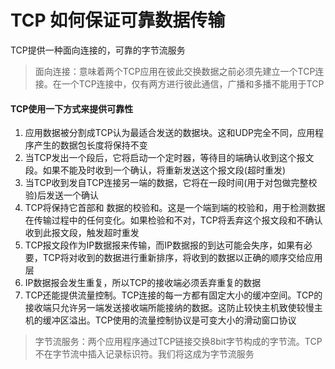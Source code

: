 # TCP 如何保证可靠数据传输
TCP提供一种面向连接的，可靠的字节流服务  
> 面向连接：意味着两个TCP应用在彼此交换数据之前必须先建立一个TCP连接。在一个TCP连接中，仅有两方进行彼此通信，广播和多播不能用于TCP  

#### TCP使用一下方式来提供可靠性  
1. 应用数据被分割成TCP认为最适合发送的数据块。这和UDP完全不同，应用程序产生的数据包长度将保持不变  
2. 当TCP发出一个段后，它将启动一个定时器，等待目的端确认收到这个报文段。如果不能及时收到一个确认，将重新发送这个报文段(超时重发)  
3. 当TCP收到发自TCP连接另一端的数据，它将在一段时间(用于对包做完整校验)后发送一个确认  
4. TCP将保持它首部和 数据的校验和。这是一个端到端的校验和，用于检测数据在传输过程中的任何变化。如果检验和不对，TCP将丢弃这个报文段和不确认收到此报文段，触发超时重发  
5. TCP报文段作为IP数据报来传输，而IP数据报的到达可能会失序，如果有必要，TCP将对收到的数据进行重新排序，将收到的数据以正确的顺序交给应用层  
6. IP数据报会发生重复，所以TCP的接收端必须丢弃重复的数据  
7. TCP还能提供流量控制。TCP连接的每一方都有固定大小的缓冲空间。TCP的接收端只允许另一端发送接收端所能接纳的数据。这防止较快主机致使较慢主机的缓冲区溢出。TCP使用的流量控制协议是可变大小的滑动窗口协议  

> 字节流服务：两个应用程序通过TCP链接交换8bit字节构成的字节流。TCP不在字节流中插入记录标识符。我们将这成为字节流服务  

